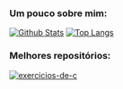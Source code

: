 ### Um pouco sobre mim:

[![Github Stats](https://github-readme-stats.vercel.app/api?username=AngelLukee&show_icons=true&theme=nord&include_all_commits=true&count_private=true)](https://github.com/AngelLukee)
[![Top Langs](https://github-readme-stats.vercel.app/api/top-langs/?username=AngelLukee&layout=compact&langs_count=7&theme=nord)](https://github.com/AngelLukee)

### Melhores repositórios:

[![exercicios-de-c](https://github-readme-stats.vercel.app/api/pin/?username=AngelLukee&repo=Exercicios-de-c&theme=nord)](https://github.com/seu-usuario/Exercicios-de-c)

